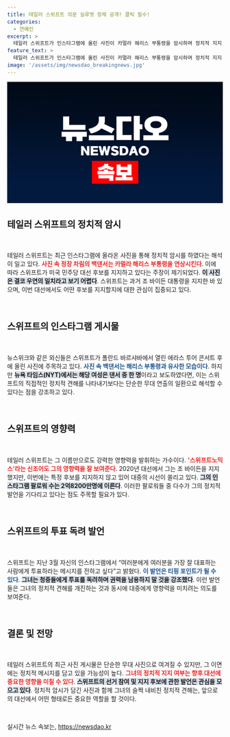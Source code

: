 ```yaml
---
title: 테일러 스위프트 의문 실루엣 정체 공개! 클릭 필수!
categories:
  - 연예인
excerpt: >
  테일러 스위프트가 인스타그램에 올린 사진이 카멀라 해리스 부통령을 암시하며 정치적 지지 논란을 일으키고 있다. 스위프트의 영향력과 지지 후보에 대한 궁금증이 커지는 가운데, 그녀의 메시지에 대한 반응이 뜨겁다. 클릭해 더 알아보세요!
feature_text: >
  테일러 스위프트가 인스타그램에 올린 사진이 카멀라 해리스 부통령을 암시하며 정치적 지지 논란을 일으키고 있다. 스위프트의 영향력과 지지 후보에 대한 궁금증이 커지는 가운데, 그녀의 메시지에 대한 반응이 뜨겁다. 클릭해 더 알아보세요!
image: '/assets/img/newsdao_breakingnews.jpg'
---
```


<p><img src="/assets/img/newsdao_breakingnews.jpg" alt="ranknews 속보" /></p>

<h2 data-ke-size="size26">테일러 스위프트의 정치적 암시</h2>

<p data-ke-size="size16">&nbsp;</p>

<p>테일러 스위프트는 최근 인스타그램에 올라온 사진을 통해 정치적 암시를 하였다는 해석이 일고 있다. <b><span style="color: #ee2323;">사진 속 정장 차림의 백댄서는 카멀라 해리스 부통령을 연상시킨다</span></b>. 이에 따라 스위프트가 미국 민주당 대선 후보를 지지하고 있다는 주장이 제기되었다. <b><span style="background-color: #21538527;">이 사진은 결코 우연의 일치라고 보기 어렵다</span></b>. 스위프트는 과거 조 바이든 대통령을 지지한 바 있으며, 이번 대선에서도 어떤 후보를 지지할지에 대한 관심이 집중되고 있다.</p>

<p data-ke-size="size16">&nbsp;</p>

<h2 data-ke-size="size26">스위프트의 인스타그램 게시물</h2>

<p data-ke-size="size16">&nbsp;</p>

<p>뉴스위크와 같은 외신들은 스위프트가 폴란드 바르샤바에서 열린 에라스 투어 콘서트 후에 올린 사진에 주목하고 있다. <b><span style="color: #1a5490;">사진 속 백댄서는 해리스 부통령과 유사한 모습이다</span></b>. 하지만 <b><span style="background-color: #21538527;">뉴욕 타임스(NYT)에서는 해당 여성은 댄서 중 한 명</span></b>이라고 보도하였다면, 이는 스위프트의 직접적인 정치적 견해를 나타내기보다는 단순한 무대 연출의 일환으로 해석할 수 있다는 점을 강조하고 있다.</p>

<p data-ke-size="size16">&nbsp;</p>

<h2 data-ke-size="size26">스위프트의 영향력</h2>

<p data-ke-size="size16">&nbsp;</p>

<p>테일러 스위프트는 그 이름만으로도 강력한 영향력을 발휘하는 가수이다. <b><span style="color: #ee2323;">'스위프트노믹스'라는 신조어도 그의 영향력을 잘 보여준다</span></b>. 2020년 대선에서 그는 조 바이든을 지지했지만, 이번에는 특정 후보를 지지하지 않고 있어 대중의 시선이 쏠리고 있다. <b><span style="background-color: #21538527;">그의 인스타그램 팔로워 수는 2억8200만명에 이른다</span></b>. 이러한 팔로워들 중 다수가 그의 정치적 발언을 기다리고 있다는 점도 주목할 필요가 있다.</p>

<p data-ke-size="size16">&nbsp;</p>

<h2 data-ke-size="size26">스위프트의 투표 독려 발언</h2>

<p data-ke-size="size16">&nbsp;</p>

<p>스위프트는 지난 3월 자신의 인스타그램에서 “여러분에게 여러분을 가장 잘 대표하는 사람에게 투표하라는 메시지를 전하고 싶다”고 밝혔다. <b><span style="color: #1a5490;">이 발언은 티핑 포인트가 될 수 있다</span></b>. <b><span style="background-color: #21538527;">그녀는 청중들에게 투표를 독려하며 권력을 남용하지 말 것을 강조했다</span></b>. 이런 발언들은 그녀의 정치적 견해를 개진하는 것과 동시에 대중에게 영향력을 미치려는 의도를 보여준다.</p>

<p data-ke-size="size16">&nbsp;</p>

<h2 data-ke-size="size26">결론 및 전망</h2>

<p data-ke-size="size16">&nbsp;</p>

<p>테일러 스위프트의 최근 사진 게시물은 단순한 무대 사진으로 여겨질 수 있지만, 그 이면에는 정치적 메시지를 담고 있을 가능성이 높다. <b><span style="color: #ee2323;">그녀의 정치적 지지 여부는 향후 대선에 중요한 영향을 미칠 수 있다</span></b>. <b><span style="background-color: #21538527;">스위프트의 선거 참여 및 지지 후보에 관한 발언은 관심을 모으고 있다</span></b>. 정치적 암시가 담긴 사진과 함께 그녀의 슬쩍 내비친 정치적 견해는, 앞으로의 대선에서 어떤 형태로든 중요한 역할을 할 것이다. </p>

<p data-ke-size="size16">&nbsp;</p>
실시간 뉴스 속보는, <a href="https://newsdao.kr" rel="dofollow">https://newsdao.kr</a>


